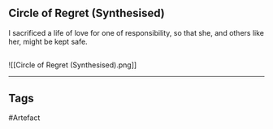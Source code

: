 ## Circle of Regret (Synthesised)
I sacrificed a life of love for one of responsibility, so that she, and others like her, might be kept safe.
## 
![[Circle of Regret (Synthesised).png]]

---
## Tags
#Artefact